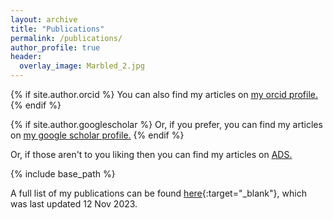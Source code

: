 ```yaml
---
layout: archive
title: "Publications"
permalink: /publications/
author_profile: true
header:
  overlay_image: Marbled_2.jpg
---
```


{% if site.author.orcid %}
  You can also find my articles on <u><a href="{{site.author.orcid}}">my orcid profile</a>.</u>
{% endif %}

{% if site.author.googlescholar %}
  Or, if you prefer, you can find my articles on <u><a href="{{site.author.googlescholar}}">my google scholar profile</a>.</u>
{% endif %}

Or, if those aren't to you liking then you can find my articles on <u><a href="https://ui.adsabs.harvard.edu/public-libraries/xhnvsk6JRsC7Ljzg8ToqVQ">ADS</a>.</u>

{% include base_path %}

A full list of my publications can be found [here](http://dfielding14.github.io/files/DBF_CV-Publist.pdf){:target="_blank"}, which was last updated 12 Nov 2023.

<!-- 

First Author
====
{% for post in site.publications reversed %}
    {% if post.authorrank == "first" %}
      {% include archive-single.html %}
    {% endif %}
{% endfor %}

Papers led by students I mentored
====
{% for post in site.publications reversed %}
    {% if post.authorrank == "student" %}
      {% include archive-single.html %}
    {% endif %}
{% endfor %}

Second Author
====
{% for post in site.publications reversed %}
    {% if post.authorrank == "second" %}
      {% include archive-single.html %}
    {% endif %}
{% endfor %}

N-th Author
====
{% for post in site.publications reversed %}
    {% if post.authorrank == "nth" %}
      {% include archive-single.html %}
    {% endif %}
{% endfor %}

 -->